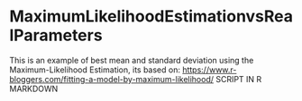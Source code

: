 # MaximumLikelihoodEstimationvsRealParameters
This is an example of best mean and standard deviation using the Maximum-Likelihood Estimation, its based on: https://www.r-bloggers.com/fitting-a-model-by-maximum-likelihood/
SCRIPT IN R MARKDOWN
